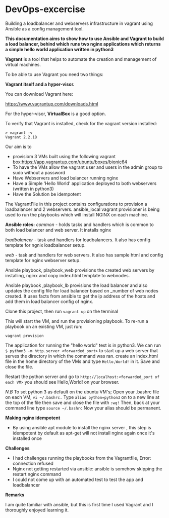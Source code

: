 # DevOps-excercise
Building a loadbalancer and webservers infrastructure in vagrant using Ansible as a config management tool.

**This documentation aims to show how to use Ansible and Vagrant to build a load balancer, behind which runs two nginx applications which returns a simple hello world application written in python3**

**Vagrant** is a tool that helps to automate the creation and management of virtual machines.

To be able to use Vagrant you need two things: 

**Vagrant itself and a hyper-visor.**

You can download Vagrant here:

https://www.vagrantup.com/downloads.html

For the hyper-visor, **VirtualBox** is a good option.

To verify that Vagrant is installed, check for the vagrant version installed:

```
> vagrant -v
Vagrant 2.2.18
```

Our aim is to 
- provisiom 3 VMs built using the following vagrant box:https://app.vagrantup.com/ubuntu/boxes/bionic64
- To have the VMs allow the vagrant user and users in the admin group to sudo without a password
- Have Webservers and load balancer running nginx
- Have a Simple ‘Hello World’ application deployed to both webservers (written in python3)
- Have the Solution be idempotent

The VagrantFile in this project contains configurations to provision a loadbalancer and 2 webservers.
ansible_local vagrant provisioner is being used to run the playbooks which will install NGINX on each machine.

**Ansible roles:**
*common* - holds tasks and handlers which is common to both load balancer and web server. It installs nginx 

*loadbalancer* - task and handlers for loadbalancers. It also has config template for ngnix loadbalancer setup.

*web* - task and handlers for web servers. It also has sample html and config template for nginx webserver setup.

Ansible playbook, playbook_web provisions the created web servers by installing, nginx and copy index.html template to webnodes. 

Ansible playbook ,playbook_lb provisions the load balancer and also updates the config file for load balancer based on _number of web nodes created. It uses facts from ansible to get the ip address of the hosts and add them in load balancer config of nginx.

Clone this project, then run `vagrant up` on the terminal

This will start the VM, and run the provisioning playbook. To re-run a playbook on an existing VM, just run:

`vagrant provision`


The application for running the "hello world" test is in python3.
We can run ` $ python3 -m http.server <forwarded_port> ` to start up a web server that serves the directory in which the command was ran.
create an index.html file  in the home directory of the VMs and type `Hello,World!` in it. Save and close the file.

Restart the python server and go to `http://localhost:<forwarded_port of each VM>` you should see Hello,World! on your browser.

*N.B* To set python 3 as default on the ubuntu VM's;
    Open your .bashrc file on each VM, `vi ~/.bashrc.`
    Type `alias python=python3` on to a new line at the top of the file then save and close the file with `:wq!`
    Then, back at your command line type `source ~/.bashrc` Now your alias should be permanent.

**Making nginx idempotent**

- By using ansible apt module to install the nginx server , this step is idempotent by default as apt-get will not install nginx again once it's installed once

**Challenges**
- I had challenges running the playbooks from the Vagrantfile, Error: connection refused 
- Nginx not getting restarted via ansible: ansible is somehow skipping the restart nginx command
- I could not come up with an automated test to test the app and loadbalancer

**Remarks**

 I am quite familiar with ansible, but this is first time I used Vagrant and I thoroughly enjoyed learning it. 


